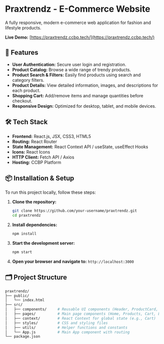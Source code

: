 # Praxtrendz - E-Commerce Website

A fully responsive, modern e-commerce web application for fashion and lifestyle products.

**Live Demo:** [https://praxtrendz.ccbp.tech/](https://praxtrendz.ccbp.tech/)



## 🚀 Features

- **User Authentication:** Secure user login and registration.
- **Product Catalog:** Browse a wide range of trendy products.
- **Product Search & Filters:** Easily find products using search and category filters.
- **Product Details:** View detailed information, images, and descriptions for each product.
- **Shopping Cart:** Add/remove items and manage quantities before checkout.
- **Responsive Design:** Optimized for desktop, tablet, and mobile devices.

## 🛠️ Tech Stack



- **Frontend:** React.js, JSX, CSS3, HTML5
- **Routing:** React Router
- **State Management:** React Context API / useState, useEffect Hooks
- **Icons:** React Icons
- **HTTP Client:** Fetch API / Axios
- **Hosting:** CCBP Platform

## 📦 Installation & Setup

To run this project locally, follow these steps:

1.  **Clone the repository:**
    ```bash
    git clone https://github.com/your-username/praxtrendz.git
    cd praxtrendz
    ```

2.  **Install dependencies:**
    ```bash
    npm install
    ```

3.  **Start the development server:**
    ```bash
    npm start
    ```

4.  **Open your browser and navigate to:**
    `http://localhost:3000`

## 🗂️ Project Structure
```bash
praxtrendz/
├── public/
│   └── index.html
├── src/
│   ├── components/     # Reusable UI components (Header, ProductCard, etc.)
│   ├── pages/          # Main page components (Home, Products, Cart, Login)
│   ├── context/        # React Context for global state (e.g., Cart)
│   ├── styles/         # CSS and styling files
│   ├── utils/          # Helper functions and constants
│   └── App.js          # Main App component with routing
└── package.json
```
